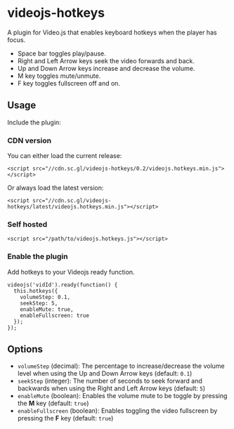 videojs-hotkeys
========================

A plugin for Video.js that enables keyboard hotkeys when the player has focus.
* Space bar toggles play/pause.
* Right and Left Arrow keys seek the video forwards and back.
* Up and Down Arrow keys increase and decrease the volume.
* M key toggles mute/unmute.
* F key toggles fullscreen off and on.

## Usage
Include the plugin:

### CDN version
You can either load the current release:
```
<script src="//cdn.sc.gl/videojs-hotkeys/0.2/videojs.hotkeys.min.js"></script>
```
Or always load the latest version:
```
<script src="//cdn.sc.gl/videojs-hotkeys/latest/videojs.hotkeys.min.js"></script>
```

### Self hosted
```
<script src="/path/to/videojs.hotkeys.js"></script>
```

### Enable the plugin
Add hotkeys to your Videojs ready function.

    videojs('vidId').ready(function() {
      this.hotkeys({
        volumeStep: 0.1,
        seekStep: 5,
        enableMute: true,
        enableFullscreen: true
      });
    });

## Options

- `volumeStep` (decimal): The percentage to increase/decrease the volume level when using the Up and Down Arrow keys (default: `0.1`)
- `seekStep` (integer): The number of seconds to seek forward and backwards when using the Right and Left Arrow keys (default: `5`)
- `enableMute` (boolean): Enables the volume mute to be toggle by pressing the **M** key (default: `true`)
- `enableFullscreen` (boolean): Enables toggling the video fullscreen by pressing the **F** key (default: `true`)
